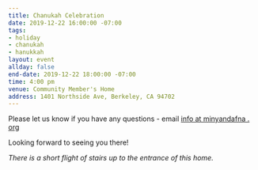 ```yaml
---
title: Chanukah Celebration
date: 2019-12-22 16:00:00 -07:00
tags:
- holiday
- chanukah
- hanukkah
layout: event
allday: false
end-date: 2019-12-22 18:00:00 -07:00
time: 4:00 pm
venue: Community Member's Home
address: 1401 Northside Ave, Berkeley, CA 94702
---
```


Please let us know if you have any questions - email [info at minyandafna . org](mailto:info@minyandafna.org)

Looking forward to seeing you there! 


_There is a short flight of stairs up to the entrance of this home._
